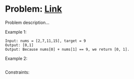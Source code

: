 # Problem: [Link]()

Problem description...

Example 1:
````
Input: nums = [2,7,11,15], target = 9
Output: [0,1]
Output: Because nums[0] + nums[1] == 9, we return [0, 1].
````

Example 2:
````
````

Constraints:
````
````